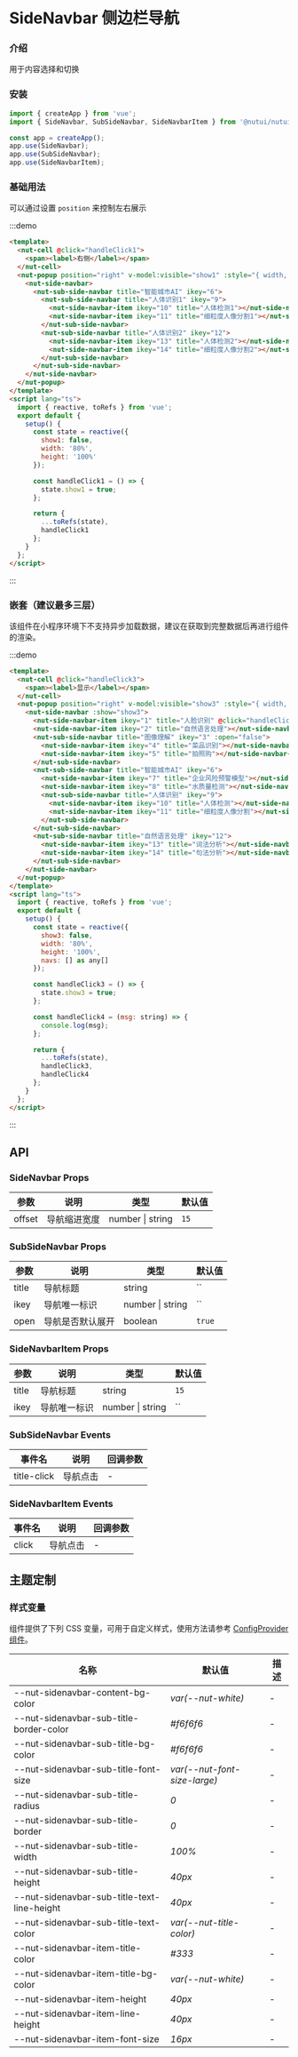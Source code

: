# SideNavbar 侧边栏导航

### 介绍

用于内容选择和切换

### 安装

```javascript
import { createApp } from 'vue';
import { SideNavbar, SubSideNavbar, SideNavbarItem } from '@nutui/nutui-taro';

const app = createApp();
app.use(SideNavbar);
app.use(SubSideNavbar);
app.use(SideNavbarItem);
```

### 基础用法

可以通过设置 `position` 来控制左右展示

:::demo

```html
<template>
  <nut-cell @click="handleClick1">
    <span><label>右侧</label></span>
  </nut-cell>
  <nut-popup position="right" v-model:visible="show1" :style="{ width, height }">
    <nut-side-navbar>
      <nut-sub-side-navbar title="智能城市AI" ikey="6">
        <nut-sub-side-navbar title="人体识别1" ikey="9">
          <nut-side-navbar-item ikey="10" title="人体检测1"></nut-side-navbar-item>
          <nut-side-navbar-item ikey="11" title="细粒度人像分割1"></nut-side-navbar-item>
        </nut-sub-side-navbar>
        <nut-sub-side-navbar title="人体识别2" ikey="12">
          <nut-side-navbar-item ikey="13" title="人体检测2"></nut-side-navbar-item>
          <nut-side-navbar-item ikey="14" title="细粒度人像分割2"></nut-side-navbar-item>
        </nut-sub-side-navbar>
      </nut-sub-side-navbar>
    </nut-side-navbar>
  </nut-popup>
</template>
<script lang="ts">
  import { reactive, toRefs } from 'vue';
  export default {
    setup() {
      const state = reactive({
        show1: false,
        width: '80%',
        height: '100%'
      });

      const handleClick1 = () => {
        state.show1 = true;
      };

      return {
        ...toRefs(state),
        handleClick1
      };
    }
  };
</script>
```

:::

### 嵌套（建议最多三层）

该组件在小程序环境下不支持异步加载数据，建议在获取到完整数据后再进行组件的渲染。

:::demo

```html
<template>
  <nut-cell @click="handleClick3">
    <span><label>显示</label></span>
  </nut-cell>
  <nut-popup position="right" v-model:visible="show3" :style="{ width, height }">
    <nut-side-navbar :show="show3">
      <nut-side-navbar-item ikey="1" title="人脸识别" @click="handleClick4('人脸识别')"></nut-side-navbar-item>
      <nut-side-navbar-item ikey="2" title="自然语言处理"></nut-side-navbar-item>
      <nut-sub-side-navbar title="图像理解" ikey="3" :open="false">
        <nut-side-navbar-item ikey="4" title="菜品识别"></nut-side-navbar-item>
        <nut-side-navbar-item ikey="5" title="拍照购"></nut-side-navbar-item>
      </nut-sub-side-navbar>
      <nut-sub-side-navbar title="智能城市AI" ikey="6">
        <nut-side-navbar-item ikey="7" title="企业风险预警模型"></nut-side-navbar-item>
        <nut-side-navbar-item ikey="8" title="水质量检测"></nut-side-navbar-item>
        <nut-sub-side-navbar title="人体识别" ikey="9">
          <nut-side-navbar-item ikey="10" title="人体检测"></nut-side-navbar-item>
          <nut-side-navbar-item ikey="11" title="细粒度人像分割"></nut-side-navbar-item>
        </nut-sub-side-navbar>
      </nut-sub-side-navbar>
      <nut-sub-side-navbar title="自然语言处理" ikey="12">
        <nut-side-navbar-item ikey="13" title="词法分析"></nut-side-navbar-item>
        <nut-side-navbar-item ikey="14" title="句法分析"></nut-side-navbar-item>
      </nut-sub-side-navbar>
    </nut-side-navbar>
  </nut-popup>
</template>
<script lang="ts">
  import { reactive, toRefs } from 'vue';
  export default {
    setup() {
      const state = reactive({
        show3: false,
        width: '80%',
        height: '100%',
        navs: [] as any[]
      });

      const handleClick3 = () => {
        state.show3 = true;
      };

      const handleClick4 = (msg: string) => {
        console.log(msg);
      };

      return {
        ...toRefs(state),
        handleClick3,
        handleClick4
      };
    }
  };
</script>
```

:::

## API

### SideNavbar Props

| 参数   | 说明         | 类型             | 默认值 |
| ------ | ------------ | ---------------- | ------ |
| offset | 导航缩进宽度 | number \| string | `15`   |

### SubSideNavbar Props

| 参数  | 说明             | 类型             | 默认值 |
| ----- | ---------------- | ---------------- | ------ |
| title | 导航标题         | string           | ``     |
| ikey  | 导航唯一标识     | number \| string | ``     |
| open  | 导航是否默认展开 | boolean          | `true` |

### SideNavbarItem Props

| 参数  | 说明         | 类型             | 默认值 |
| ----- | ------------ | ---------------- | ------ |
| title | 导航标题     | string           | `15`   |
| ikey  | 导航唯一标识 | number \| string | ``     |

### SubSideNavbar Events

| 事件名      | 说明     | 回调参数 |
| ----------- | -------- | -------- |
| title-click | 导航点击 | -        |

### SideNavbarItem Events

| 事件名 | 说明     | 回调参数 |
| ------ | -------- | -------- |
| click  | 导航点击 | -        |

## 主题定制

### 样式变量

组件提供了下列 CSS 变量，可用于自定义样式，使用方法请参考 [ConfigProvider 组件](#/zh-CN/component/configprovider)。

| 名称                                        | 默认值                       | 描述 |
| ------------------------------------------- | ---------------------------- | ---- |
| --nut-sidenavbar-content-bg-color           | _var(--nut-white)_           | -    |
| --nut-sidenavbar-sub-title-border-color     | _#f6f6f6_                    | -    |
| --nut-sidenavbar-sub-title-bg-color         | _#f6f6f6_                    | -    |
| --nut-sidenavbar-sub-title-font-size        | _var(--nut-font-size-large)_ | -    |
| --nut-sidenavbar-sub-title-radius           | _0_                          | -    |
| --nut-sidenavbar-sub-title-border           | _0_                          | -    |
| --nut-sidenavbar-sub-title-width            | _100%_                       | -    |
| --nut-sidenavbar-sub-title-height           | _40px_                       | -    |
| --nut-sidenavbar-sub-title-text-line-height | _40px_                       | -    |
| --nut-sidenavbar-sub-title-text-color       | _var(--nut-title-color)_     | -    |
| --nut-sidenavbar-item-title-color           | _#333_                       | -    |
| --nut-sidenavbar-item-title-bg-color        | _var(--nut-white)_           | -    |
| --nut-sidenavbar-item-height                | _40px_                       | -    |
| --nut-sidenavbar-item-line-height           | _40px_                       | -    |
| --nut-sidenavbar-item-font-size             | _16px_                       | -    |
